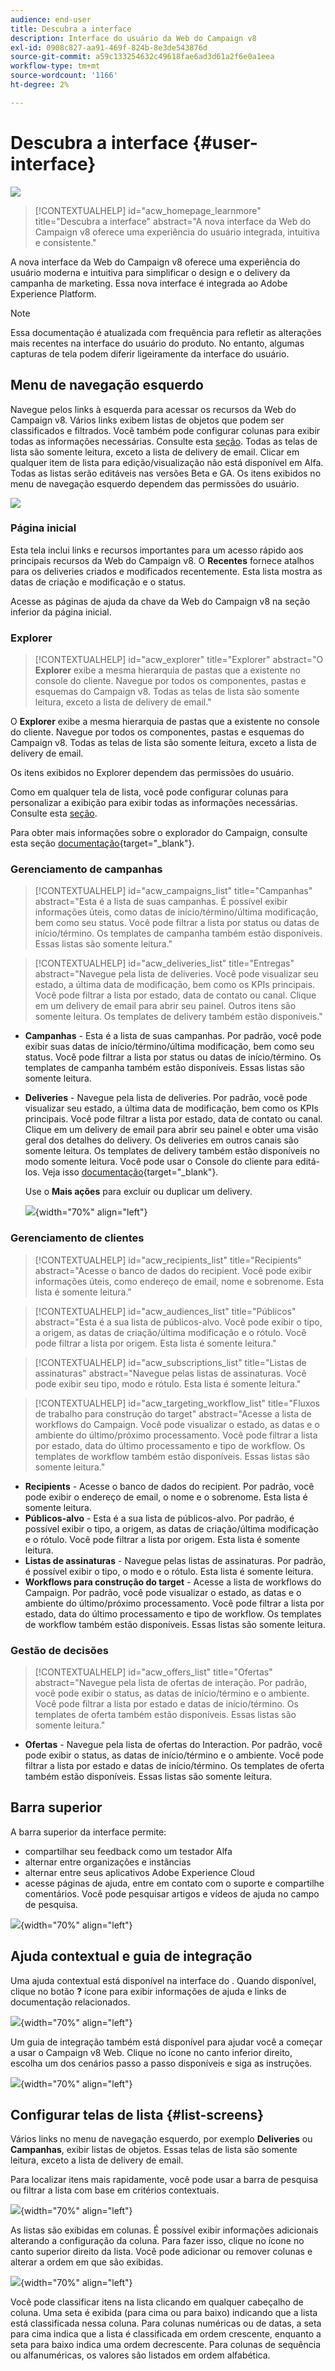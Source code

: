 ```yaml
---
audience: end-user
title: Descubra a interface
description: Interface do usuário da Web do Campaign v8
exl-id: 0908c827-aa91-469f-824b-8e3de543876d
source-git-commit: a59c133254632c49618fae6ad3d61a2f6e0a1eea
workflow-type: tm+mt
source-wordcount: '1166'
ht-degree: 2%

---
```


# Descubra a interface {#user-interface}

![](../assets/do-not-localize/badge.png)

>[!CONTEXTUALHELP]
>id="acw_homepage_learnmore"
>title="Descubra a interface"
>abstract="A nova interface da Web do Campaign v8 oferece uma experiência do usuário integrada, intuitiva e consistente."

A nova interface da Web do Campaign v8 oferece uma experiência do usuário moderna e intuitiva para simplificar o design e o delivery da campanha de marketing. Essa nova interface é integrada ao Adobe Experience Platform.

<!--
Key concepts when browsing the user interface are common with Adobe Experience Platform. Refer to [Adobe Experience Platform documentation](https://experienceleague.adobe.com/docs/experience-platform/landing/platform-ui/ui-guide.html#adobe-experience-platform-ui-guide) for more details.
-->

>[!NOTE]
>
>Essa documentação é atualizada com frequência para refletir as alterações mais recentes na interface do usuário do produto. No entanto, algumas capturas de tela podem diferir ligeiramente da interface do usuário.


<!--
* console + web interface (overview, why use each of them)
* web UI made up of read-only lists that can be configured, show how to add columns
-->

## Menu de navegação esquerdo

Navegue pelos links à esquerda para acessar os recursos da Web do Campaign v8. Vários links exibem listas de objetos que podem ser classificados e filtrados. Você também pode configurar colunas para exibir todas as informações necessárias. Consulte esta [seção](#list-screens). Todas as telas de lista são somente leitura, exceto a lista de delivery de email. Clicar em qualquer item de lista para edição/visualização não está disponível em Alfa. Todas as listas serão editáveis nas versões Beta e GA. Os itens exibidos no menu de navegação esquerdo dependem das permissões do usuário.

![](assets/home.png)

### Página inicial

Esta tela inclui links e recursos importantes para um acesso rápido aos principais recursos da Web do Campaign v8. O **Recentes** fornece atalhos para os deliveries criados e modificados recentemente. Esta lista mostra as datas de criação e modificação e o status.

<!--
* Banner
* KPIs on email channel (cross-deliveries): open rate, delivery rate, etc
* Recent items
* Learning cards
-->

Acesse as páginas de ajuda da chave da Web do Campaign v8 na seção inferior da página inicial.

<!--
show global KPIs, recent items + left menu to access features)
CONTROL PANEL not alpha
Global report not alpha
-->

### Explorer

>[!CONTEXTUALHELP]
>id="acw_explorer"
>title="Explorer"
>abstract="O **Explorer** exibe a mesma hierarquia de pastas que a existente no console do cliente. Navegue por todos os componentes, pastas e esquemas do Campaign v8. Todas as telas de lista são somente leitura, exceto a lista de delivery de email."

O **Explorer** exibe a mesma hierarquia de pastas que a existente no console do cliente. Navegue por todos os componentes, pastas e esquemas do Campaign v8. Todas as telas de lista são somente leitura, exceto a lista de delivery de email.

Os itens exibidos no Explorer dependem das permissões do usuário.

Como em qualquer tela de lista, você pode configurar colunas para personalizar a exibição para exibir todas as informações necessárias. Consulte esta [seção](#list-screens).

Para obter mais informações sobre o explorador do Campaign, consulte esta seção [documentação](https://experienceleague.adobe.com/docs/campaign/campaign-v8/new/ac-ui/campaign-ui.html#ac-explorer-ui){target="_blank"}.
<!--
Explorer' menu in web UI to navigate through console content: console navtree second view in addition to the left menu lists with filters. The Explorer gives the real folder hierarchy from the console. Make sure you find your deliveries in sub-folders. All lists can be accessed in read-only. No Create/Edit. You can configure lists (colums). All schema fields, linked tables are available. 

If you need to view your lists of recipients (age, gender), transactions or live transactional messages. To view each/edit -> console.

Navtree view depends on permissions (same as console).
-->

### Gerenciamento de campanhas

>[!CONTEXTUALHELP]
>id="acw_campaigns_list"
>title="Campanhas"
>abstract="Esta é a lista de suas campanhas. É possível exibir informações úteis, como datas de início/término/última modificação, bem como seu status. Você pode filtrar a lista por status ou datas de início/término. Os templates de campanha também estão disponíveis. Essas listas são somente leitura."

>[!CONTEXTUALHELP]
>id="acw_deliveries_list"
>title="Entregas"
>abstract="Navegue pela lista de deliveries. Você pode visualizar seu estado, a última data de modificação, bem como os KPIs principais. Você pode filtrar a lista por estado, data de contato ou canal. Clique em um delivery de email para abrir seu painel. Outros itens são somente leitura. Os templates de delivery também estão disponíveis."

* **Campanhas** - Esta é a lista de suas campanhas. Por padrão, você pode exibir suas datas de início/término/última modificação, bem como seu status. Você pode filtrar a lista por status ou datas de início/término. Os templates de campanha também estão disponíveis. Essas listas são somente leitura.

* **Deliveries** - Navegue pela lista de deliveries. Por padrão, você pode visualizar seu estado, a última data de modificação, bem como os KPIs principais. Você pode filtrar a lista por estado, data de contato ou canal. Clique em um delivery de email para abrir seu painel e obter uma visão geral dos detalhes do delivery. Os deliveries em outros canais são somente leitura. Os templates de delivery também estão disponíveis no modo somente leitura. Você pode usar o Console do cliente para editá-los. Veja isso [documentação](https://experienceleague.adobe.com/docs/campaign/campaign-v8/campaigns/send/create-templates.html){target="_blank"}.

   Use o **Mais ações** para excluir ou duplicar um delivery.

   ![](assets/more-actions.png){width="70%" align="left"}

### Gerenciamento de clientes

>[!CONTEXTUALHELP]
>id="acw_recipients_list"
>title="Recipients"
>abstract="Acesse o banco de dados do recipient. Você pode exibir informações úteis, como endereço de email, nome e sobrenome. Esta lista é somente leitura."

>[!CONTEXTUALHELP]
>id="acw_audiences_list"
>title="Públicos"
>abstract="Esta é a sua lista de públicos-alvo. Você pode exibir o tipo, a origem, as datas de criação/última modificação e o rótulo. Você pode filtrar a lista por origem. Esta lista é somente leitura."

>[!CONTEXTUALHELP]
>id="acw_subscriptions_list"
>title="Listas de assinaturas"
>abstract="Navegue pelas listas de assinaturas. Você pode exibir seu tipo, modo e rótulo. Esta lista é somente leitura."

>[!CONTEXTUALHELP]
>id="acw_targeting_workflow_list"
>title="Fluxos de trabalho para construção do target"
>abstract="Acesse a lista de workflows do Campaign. Você pode visualizar o estado, as datas e o ambiente do último/próximo processamento. Você pode filtrar a lista por estado, data do último processamento e tipo de workflow. Os templates de workflow também estão disponíveis. Essas listas são somente leitura."

* **Recipients** - Acesse o banco de dados do recipient. Por padrão, você pode exibir o endereço de email, o nome e o sobrenome. Esta lista é somente leitura.
* **Públicos-alvo** - Esta é a sua lista de públicos-alvo. Por padrão, é possível exibir o tipo, a origem, as datas de criação/última modificação e o rótulo. Você pode filtrar a lista por origem. Esta lista é somente leitura.
* **Listas de assinaturas** - Navegue pelas listas de assinaturas. Por padrão, é possível exibir o tipo, o modo e o rótulo. Esta lista é somente leitura.
* **Workflows para construção do target** - Acesse a lista de workflows do Campaign. Por padrão, você pode visualizar o estado, as datas e o ambiente do último/próximo processamento. Você pode filtrar a lista por estado, data do último processamento e tipo de workflow. Os templates de workflow também estão disponíveis. Essas listas são somente leitura.

### Gestão de decisões

>[!CONTEXTUALHELP]
>id="acw_offers_list"
>title="Ofertas"
>abstract="Navegue pela lista de ofertas de interação. Por padrão, você pode exibir o status, as datas de início/término e o ambiente. Você pode filtrar a lista por estado e datas de início/término. Os templates de oferta também estão disponíveis. Essas listas são somente leitura."

* **Ofertas** - Navegue pela lista de ofertas do Interaction. Por padrão, você pode exibir o status, as datas de início/término e o ambiente. Você pode filtrar a lista por estado e datas de início/término. Os templates de oferta também estão disponíveis. Essas listas são somente leitura.

## Barra superior

A barra superior da interface permite:

* compartilhar seu feedback como um testador Alfa
* alternar entre organizações e instâncias
* alternar entre seus aplicativos Adobe Experience Cloud
* acesse páginas de ajuda, entre em contato com o suporte e compartilhe comentários. Você pode pesquisar artigos e vídeos de ajuda no campo de pesquisa.

![](assets/unified-shell.png){width="70%" align="left"}
<!--
Org / Sub-org switcher to switch between instances. Only one for Alpha. Later: intermerdiate screen with Control Panel (beta). if v8 + ACS with one card per ACS instance. Maybe quickly explain the menu for Alpha?
-->

## Ajuda contextual e guia de integração

Uma ajuda contextual está disponível na interface do . Quando disponível, clique no botão **?** ícone para exibir informações de ajuda e links de documentação relacionados.

![](assets/context-help.png){width="70%" align="left"}

Um guia de integração também está disponível para ajudar você a começar a usar o Campaign v8 Web. Clique no ícone no canto inferior direito, escolha um dos cenários passo a passo disponíveis e siga as instruções.

![](assets/onboarding.png){width="70%" align="left"}

## Configurar telas de lista {#list-screens}

Vários links no menu de navegação esquerdo, por exemplo **Deliveries** ou **Campanhas**, exibir listas de objetos. Essas telas de lista são somente leitura, exceto a lista de delivery de email.

Para localizar itens mais rapidamente, você pode usar a barra de pesquisa ou filtrar a lista com base em critérios contextuais.

![](assets/filter.png){width="70%" align="left"}

As listas são exibidas em colunas. É possível exibir informações adicionais alterando a configuração da coluna. Para fazer isso, clique no ícone no canto superior direito da lista. Você pode adicionar ou remover colunas e alterar a ordem em que são exibidas.

![](assets/columns.png){width="70%" align="left"}

Você pode classificar itens na lista clicando em qualquer cabeçalho de coluna. Uma seta é exibida (para cima ou para baixo) indicando que a lista está classificada nessa coluna. Para colunas numéricas ou de datas, a seta para cima indica que a lista é classificada em ordem crescente, enquanto a seta para baixo indica uma ordem decrescente. Para colunas de sequência ou alfanuméricas, os valores são listados em ordem alfabética.

<!--
## Supported browsers {#browsers}

Adobe Campaign interface is designed to work optimally in the latest version of Google Chrome. You might have trouble using certain features on older versions or other browsers.
-->